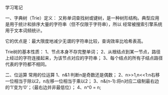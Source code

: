 学习笔记

一、字典树（Trie）定义：
又称单词查找树或键树，是一种树形结构。典型应用是用于统计和排序大量的字符串（但不仅限于字符串），所以
经常被搜索引擎系统用于文本词频统计。

它的优点是：最大限度地减少无谓的字符串比较，查询效率比哈希表高。

Trie树的基本性质：
1、节点本身不存完整单词；
2、从根结点到某一节点，路径上经过的字符连接起来，为该节点对应的字符串；
3、每个结点的所有子结点路径代表的字符都不相同。

二、位运算
常用的位运算
1、n&1:判断n是奇数还是偶数；
2、n>>1,n<<1:n右移一位相当于除以2，n左移一位相当于乘以2；
3、n&(n-1):将n对应二级制最右边的‘1’变为‘0’；（最右边并非最低位）；
4、n^0 = n;